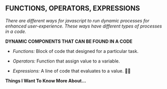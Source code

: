 ## **FUNCTIONS, OPERATORS, EXPRESSIONS**

*There are different ways for javascript to run dynamic processes for enhanced user-experience. These ways have different types of processes in a code.*

**DYNAMIC COMPONENTS THAT CAN BE FOUND IN A CODE**

* *Functions:*  Block of code that designed for a particular task.

* *Operators:*  Function that assign value to a variable.

* *Expressions:*  A line of code that evaluates to a value.  :man_shrugging:

**Things I Want To Know More About...**